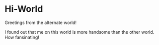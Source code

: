 # Hi-World

Greetings from the alternate world!

I found out that me on this world is more handsome than the other world. How fansinating!
